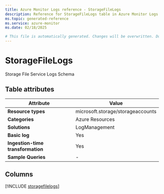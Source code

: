 ```yaml
---
title: Azure Monitor Logs reference - StorageFileLogs
description: Reference for StorageFileLogs table in Azure Monitor Logs.
ms.topic: generated-reference
ms.service: azure-monitor
ms.date: 02/18/2025

# This file is automatically generated. Changes will be overwritten. Do not change this file directly.
---
```


# StorageFileLogs

Storage File Service Logs Schema


## Table attributes

|Attribute|Value|
|---|---|
|**Resource types**|microsoft.storage/storageaccounts|
|**Categories**|Azure Resources|
|**Solutions**| LogManagement|
|**Basic log**|Yes|
|**Ingestion-time transformation**|Yes|
|**Sample Queries**|-|



## Columns
  
[!INCLUDE [storagefilelogs](~/reusable-content/ce-skilling/azure/includes/azure-monitor/reference/tables/storagefilelogs-include.md)]

